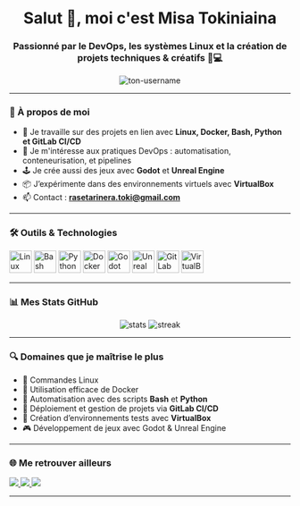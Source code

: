 <h1 align="center">Salut 👋, moi c'est Misa Tokiniaina</h1>
<h3 align="center">Passionné par le DevOps, les systèmes Linux et la création de projets techniques & créatifs 🧠💻</h3>

<p align="center">
  <img src="https://komarev.com/ghpvc/?username=ton-username&label=Profile%20views&color=0e75b6&style=flat" alt="ton-username" />
</p>

---

### 🚀 À propos de moi

- 🔧 Je travaille sur des projets en lien avec **Linux, Docker, Bash, Python et GitLab CI/CD**
- 🔁 Je m'intéresse aux pratiques DevOps : automatisation, conteneurisation, et pipelines
- 🕹️ Je crée aussi des jeux avec **Godot** et **Unreal Engine**
- 📦 J’expérimente dans des environnements virtuels avec **VirtualBox**
- 📫 Contact : **rasetarinera.toki@gmail.com**

---

### 🛠️ Outils & Technologies

<p align="left">
  <img src="https://cdn.jsdelivr.net/gh/devicons/devicon/icons/linux/linux-original.svg" height="40" alt="Linux"/>
  <img src="https://cdn.jsdelivr.net/gh/devicons/devicon/icons/bash/bash-original.svg" height="40" alt="Bash"/>
  <img src="https://cdn.jsdelivr.net/gh/devicons/devicon/icons/python/python-original.svg" height="40" alt="Python"/>
  <img src="https://cdn.jsdelivr.net/gh/devicons/devicon/icons/docker/docker-original.svg" height="40" alt="Docker"/>
  <img src="https://cdn.jsdelivr.net/gh/devicons/devicon/icons/godot/godot-original.svg" height="40" alt="Godot"/>
  <img src="https://cdn.jsdelivr.net/gh/devicons/devicon/icons/unrealengine/unrealengine-original.svg" height="40" alt="Unreal Engine"/>
  <img src="https://cdn.jsdelivr.net/gh/devicons/devicon/icons/gitlab/gitlab-original.svg" height="40" alt="GitLab"/>
  <img src="https://img.icons8.com/color/48/000000/virtualbox.png" height="40" alt="VirtualBox"/>
</p>

---

### 📊 Mes Stats GitHub

<p align="center">
  <img src="https://github-readme-stats.vercel.app/api?username=ton-username&show_icons=true&theme=tokyonight&custom_title=Mes+Stats+GitHub" alt="stats" />
  <img src="https://github-readme-streak-stats.herokuapp.com/?user=ton-username&theme=tokyonight" alt="streak" />
</p>

---

### 🔍 Domaines que je maîtrise le plus

- 🐧 Commandes Linux 
- 🐳 Utilisation efficace de Docker
- 📜 Automatisation avec des scripts **Bash** et **Python**
- 🔁 Déploiement et gestion de projets via **GitLab CI/CD**
- 🧪 Création d’environnements tests avec **VirtualBox**
- 🎮 Développement de jeux avec Godot & Unreal Engine

---

### 🌐 Me retrouver ailleurs

<p>
  <a href="mailto:rasetarinera.toki@gmail.com">
    <img src="https://img.shields.io/badge/-Gmail-D14836?style=for-the-badge&logo=gmail&logoColor=white" />
  </a>
  <a href="https://www.facebook.com/BarsonTokiniaina" target="_blank">
    <img src="https://img.shields.io/badge/-Facebook-1877F2?style=for-the-badge&logo=facebook&logoColor=white" />
  </a>
  <a href="https://gitlab.com/rasetarinera.toki" target="_blank">
    <img src="https://img.shields.io/badge/-@rasetarinera.toki-FCA121?style=for-the-badge&logo=gitlab&logoColor=white" />
  </a>
</p>




---

<!--
✨ Ce README évoluera au fil de mes projets. Reste à l'écoute !
-->

